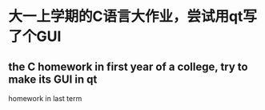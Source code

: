 # 大一上学期的C语言大作业，尝试用qt写了个GUI
## the C homework in first year of a college, try to make its GUI in qt 
homework in last term
